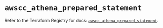# `awscc_athena_prepared_statement`

Refer to the Terraform Registry for docs: [`awscc_athena_prepared_statement`](https://registry.terraform.io/providers/hashicorp/awscc/0.70.0/docs/resources/athena_prepared_statement).
